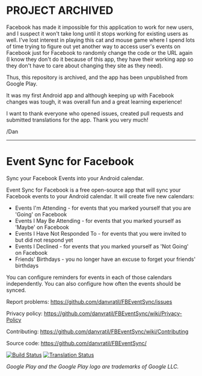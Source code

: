 # PROJECT ARCHIVED

Facebook has made it impossible for this application to work for new users, and I suspect it won't take long until
it stops working for existing users as well. I've lost interest in playing this cat and mouse game where I spend lots
of time trying to figure out yet another way to access user's events on Facebook just for Facebook to randomly change
the code or the URL again (I know they don't do it because of this app, they have their working app so they don't have
to care about changing they site as they need).

Thus, this repository is archived, and the app has been unpublished from Google Play.

It was my first Android app and although keeping up with Facebook changes was tough, it was overall fun and a great
learning experience!

I want to thank everyone who opened issues, created pull requests and submitted translations for the app. Thank you very much!

/Dan

---

# Event Sync for Facebook

Sync your Facebook Events into your Android calendar.

Event Sync for Facebook is a free open-source app that will sync your Facebook events to your Android calendar. It will create five new calendars:

* Events I'm Attending - for events that you marked yourself that you are 'Going' on Facebook
* Events I May Be Attending - for events that you marked yourself as 'Maybe' on Facebook
* Events I Have Not Responded To - for events that you were invited to but did not respond yet
* Events I Declined - for events that you marked yourself as 'Not Going' on Facebook
* Friends' Birthdays - you no longer have an excuse to forget your friends' birthdays

You can configure reminders for events in each of those calendars independently. You can also configure how often the events should be synced.

Report problems: https://github.com/danvratil/FBEventSync/issues

Privacy policy: https://github.com/danvratil/FBEventSync/wiki/Privacy-Policy

Contributing: https://github.com/danvratil/FBEventSync/wiki/Contributing

Source code: https://github.com/danvratil/FBEventSync/

[![Build Status](https://travis-ci.org/danvratil/FBEventSync.png?branch=master)](https://travis-ci.org/danvratil/FBEventSync)
[![Translation Status](https://hosted.weblate.org/widgets/event-sync-facebook/-/strings/svg-badge.svg)](https://hosted.weblate.org/engage/event-sync-facebook/)

*Google Play and the Google Play logo are trademarks of Google LLC.*
